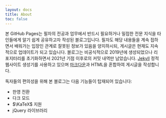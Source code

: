 ```yaml
---
layout: docs
title: About
toc: false
---
```

본 GitHub Pages는 필자의 전공과 업무에서 반드시 필요하거나 밀접한 전문 지식을 타인들에게 알기 쉽게 공유하고자 작성된 블로그입니다. 필자도 해당 내용들을 계속 접하면서 배워가는 입장인 관계로 잘못된 정보가 있음을 양지하시되, 게시글은 현재도 지속적으로 업데이트가 되고 있습니다. 블로그는 비공식적으로 2019년에 생성되었으나 리포지터리를 초기화하면서 2021년 기점 이후로의 커밋 내역만 남았습니다. [Jekyll](https://jekyllrb.com/) 정적 웹사이트 생성기를 사용하고 있으며 [마크다운](https://www.markdownguide.org/)과 HTML을 혼합하여 게시글을 작성합니다.

독자들의 편의성을 위해 본 블로그는 다음 기능들이 탑재되어 있습니다:

* 한영 전환
* 다크 모드
* $\KaTeX$ 지원
* jQuery 라이브러리
